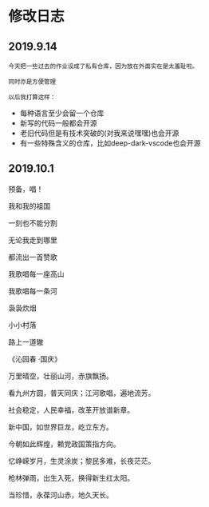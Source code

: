 # 修改日志
## 2019.9.14
`今天把一些过去的作业设成了私有仓库，因为放在外面实在是太羞耻啦。`

`同时亦是方便管理`

`以后我打算这样：`
- 每种语言至少会留一个仓库
- 新写的代码一般都会开源
- 老旧代码但是有技术突破的(对我来说嘿嘿)也会开源
- 有一些特殊含义的仓库，比如deep-dark-vscode也会开源

## 2019.10.1

预备，唱！

我和我的祖国 

一刻也不能分割 

无论我走到哪里 

都流出一首赞歌 

我歌唱每一座高山 

我歌唱每一条河 

袅袅炊烟 

小小村落 

路上一道辙

《沁园春 ·国庆》

万里晴空，壮丽山河，赤旗飘扬。

看九州方圆，普天同庆；江河歌唱，遍地流芳。

社会稳定，人民幸福，改革开放谱新章。

新中国，如世界巨龙，屹立东方。

今朝如此辉煌，赖党政国策指方向。

忆峥嵘岁月，生灵涂炭；黎民多难，长夜茫茫。

枪林弹雨，出生入死，换得新生红太阳。

当珍惜，永葆河山赤，地久天长。

<!-- ![生日快乐](https://gss2.bdstatic.com/-fo3dSag_xI4khGkpoWK1HF6hhy/baike/pic/item/8718367adab44aed30126fffbe1c8701a18bfb49.jpg "生日快乐") -->


